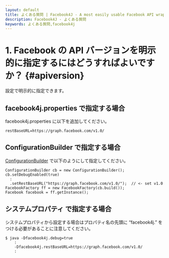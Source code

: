 ```yaml
---
layout: default
title: よくある質問 | Facebook4J - A most easily usable Facebook API wrapper in Java
description: Facebook4J - よくある質問
keywords: よくある質問,facebook4j
---
```

# 1. Facebook の API バージョンを明示的に指定するにはどうすればよいですか？ {#apiversion}

設定で明示的に指定できます。

## facebook4j.properties で指定する場合
facebook4j.properties に以下を追加してください。

    restBaseURL=https://graph.facebook.com/v1.0/

## ConfigurationBuilder で指定する場合
[ConfigurationBuilder](/javadoc/facebook4j/conf/ConfigurationBuilder.html) で以下のようにして指定してください。

    ConfigurationBuilder cb = new ConfigurationBuilder();
    cb.setDebugEnabled(true)
      :
      .setRestBaseURL("https://graph.facebook.com/v1.0/");  // <- set v1.0
    FacebookFactory ff = new FacebookFactory(cb.build());
    Facebook facebook = ff.getInstance();

## システムプロパティ で指定する場合
システムプロパティから設定する場合はプロパティ名の先頭に “facebook4j.” をつける必要があることに注意してください。

    $ java -Dfacebook4j.debug=true
        :
        -Dfacebook4j.restBaseURL=https://graph.facebook.com/v1.0/
        :
